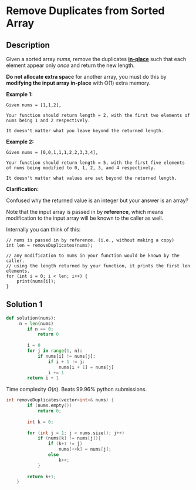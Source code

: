 # Remove Duplicates from Sorted Array

## Description

Given a sorted array *nums*, remove the duplicates [**in-place**](https://en.wikipedia.org/wiki/In-place_algorithm) such that each element appear only *once* and return the new length.

**Do not allocate extra spac**e for another array, you must do this by **modifying the input array in-place** with O(1) extra memory.

**Example 1:**

```
Given nums = [1,1,2],

Your function should return length = 2, with the first two elements of nums being 1 and 2 respectively.

It doesn't matter what you leave beyond the returned length.
```

**Example 2:**

```
Given nums = [0,0,1,1,1,2,2,3,3,4],

Your function should return length = 5, with the first five elements of nums being modified to 0, 1, 2, 3, and 4 respectively.

It doesn't matter what values are set beyond the returned length.
```

**Clarification:**

Confused why the returned value is an integer but your answer is an array?

Note that the input array is passed in by **reference**, which means modification to the input array will be known to the caller as well.

Internally you can think of this:

```
// nums is passed in by reference. (i.e., without making a copy)
int len = removeDuplicates(nums);

// any modification to nums in your function would be known by the caller.
// using the length returned by your function, it prints the first len elements.
for (int i = 0; i < len; i++) {
    print(nums[i]);
}
```

## Solution 1

```python
def solution(nums):
     n = len(nums)
        if n == 0:
            return 0
        
        i = 0
        for j in range(1, n):
            if nums[i] != nums[j]:
                if i + 1 != j:
	                nums[i + 1] = nums[j]
                i += 1
        return i + 1
```

Time complexity  $O(n)$. Beats 99.96% python submissions.

```cpp
int removeDuplicates(vector<int>& nums) {
        if (nums.empty())
            return 0;
        
        int k = 0;
        
        for (int j = 1; j < nums.size(); j++)
            if (nums[k] != nums[j]){
                if (k+1 != j)
                    nums[++k] = nums[j];
                else
                    k++;
            }
        
        return k+1;
    }
```

